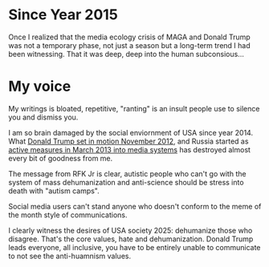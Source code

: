 # Since Year 2015

Once I realized that the media ecology crisis of MAGA and Donald Trump was not a temporary phase, not just a season but a long-term trend I had been witnessing. That it was deep, deep into the human subconsious...

# My voice

My writings is bloated, repetitive, "ranting" is an insult people use to silence you and dismiss you.

I am so brain damaged by the social enviornment of USA since year 2014. What [Donald Trump set in motion November 2012](https://washingtonmonthly.com/2017/11/24/a-trumprussia-confession-in-plain-sight/), and Russia started as [active measures in March 2013 into media systems](https://www.buzzfeednews.com/article/maxseddon/documents-show-how-russias-troll-army-hit-america) has destroyed almost every bit of goodness from me.

The message from RFK Jr is clear, autistic people who can't go with the system of mass dehumanization and anti-science should be stress into death with "autism camps".

Social media users can't stand anyone who doesn't conform to the meme of the month style of communications.

I clearly witness the desires of USA society 2025: dehumanize those who disagree. That's the core values, hate and dehumanization. Donald Trump leads everyone, all inclusive, you have to be entirely unable to communicate to not see the anti-huamnism values.

